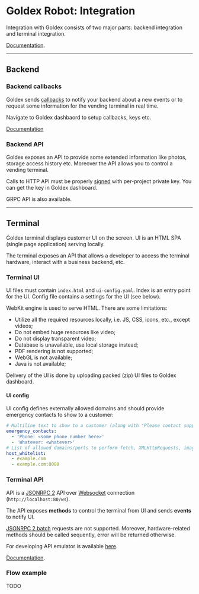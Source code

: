 # Goldex Robot: Integration

Integration with Goldex consists of two major parts: backend integration and terminal integration.

[Documentation](https://goldexrobot.github.io/core.integration/).

---

## Backend

### Backend callbacks

Goldex sends [callbacks](/CALLBACK.md) to notify your backend about a new events or to request some information for the vending terminal in real time.

Navigate to Goldex dashbaord to setup callbacks, keys etc.

[Documentation](https://goldexrobot.github.io/core.integration/swagger/#/backend-callbacks)

### Backend API

Goldex exposes an API to provide some extended information like photos, storage access history etc.
Moreover the API allows you to control a vending terminal.

Calls to HTTP API must be properly [signed](/SIGNATURE.md) with per-project private key. You can get the key in Goldex dashboard.

GRPC API is also available.

---

## Terminal

Goldex terminal displays customer UI on the screen. UI is an HTML SPA (single page application) serving locally.

The terminal exposes an API that allows a developer to access the terminal hardware, interact with a business backend, etc.

### Terminal UI

UI files must contain `index.html` and `ui-config.yaml`. Index is an entry point for the UI. Config file contains a settings for the UI (see below).

WebKit engine is used to serve HTML. There are some limitations:

- Utilize all the required resources locally, i.e. JS, CSS, icons, etc., except videos;
- Do not embed huge resources like video;
- Do not display transparent video;
- Database is unavailable, use local storage instead;
- PDF rendering is not supported;
- WebGL is not available;
- Java is not available;

Delivery of the UI is done by uploading packed (zip) UI files to Goldex dashboard.

#### UI config

UI config defines externally allowed domains and should provide emergency contacts to show to a customer:

```yaml
# Multiline text to show to a customer (along with "Please contact support team:") in case of critical terminal failure
emergency_contacts:
  - 'Phone: <some phone number here>'
  - 'Whatever: <whatever>'
# List of allowed domains/ports to perform fetch, XMLHttpRequests, images loading, etc. (localhost[:80] is allowed by default)
host_whitelist:
  - example.com
  - example.com:8080
```

### Terminal API

API is a [JSONRPC 2](https://www.jsonrpc.org/specification) API over [Websocket](https://en.wikipedia.org/wiki/WebSocket) connection (`http://localhost:80/ws`).

The API exposes **methods** to control the terminal from UI and sends **events** to notify UI.

[JSONRPC 2 batch](https://www.jsonrpc.org/specification#batch) requests are not supported. Moreover, hardware-related methods should be called sequently, error will be returned otherwise.

For developing API emulator is available [here](https://github.com/goldexrobot/core.integration/releases).

[Documentation](https://goldexrobot.github.io/core.integration/swagger/#/terminal-api-v1).

### Flow example

TODO

